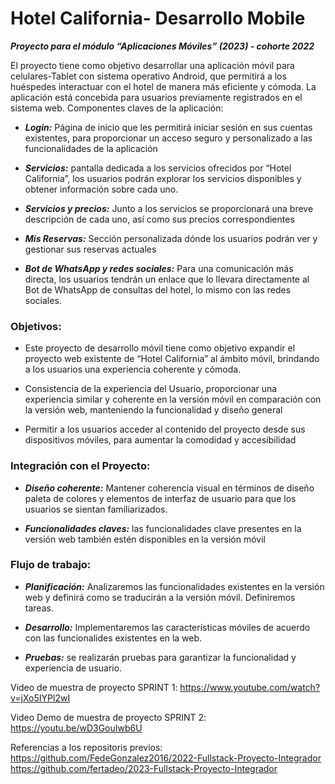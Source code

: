 # Hotel California- Desarrollo Mobile

***Proyecto para el módulo “Aplicaciones Móviles” (2023) - cohorte 2022***

El proyecto tiene como objetivo desarrollar una aplicación móvil para celulares-Tablet con sistema operativo Android, que permitirá a los huéspedes interactuar con el hotel de manera más eficiente y cómoda. La aplicación está concebida para usuarios previamente registrados en el sistema web.
Componentes claves de la aplicación:

* ***Login:*** Página de inicio que les permitirá iniciar sesión en sus cuentas existentes, para proporcionar un acceso seguro y personalizado a las funcionalidades de la aplicación

* ***Servicios:*** pantalla dedicada a los servicios ofrecidos por “Hotel California”, los usuarios podrán explorar los servicios disponibles y obtener información sobre cada uno.

* ***Servicios y precios:*** Junto a los servicios se proporcionará una breve descripción de cada uno, así como sus precios correspondientes

* ***Mis Reservas:*** Sección personalizada dónde los usuarios podrán ver y gestionar sus reservas actuales

* ***Bot de WhatsApp y redes sociales:*** Para una comunicación más directa, los usuarios tendrán un enlace que lo llevara directamente al Bot de WhatsApp de consultas del hotel, lo mismo con las redes sociales.


### Objetivos:
* Este proyecto de desarrollo móvil tiene como objetivo expandir el proyecto web existente de “Hotel California” al ámbito móvil, brindando a los usuarios una experiencia coherente y cómoda.

* Consistencia de la experiencia del Usuario, proporcionar una experiencia similar y coherente en la versión móvil en comparación con la versión web, manteniendo la funcionalidad y diseño general

* Permitir a los usuarios acceder al contenido del proyecto desde sus dispositivos móviles, para aumentar la comodidad y accesibilidad

### Integración con el Proyecto:

* ***Diseño coherente:*** Mantener coherencia visual en términos de diseño paleta de colores y elementos de interfaz de usuario para que los usuarios se sientan familiarizados.

* ***Funcionalidades claves:*** las funcionalidades clave presentes en la versión web también estén disponibles en la versión móvil

### Flujo de trabajo:
* ***Planificación:*** Analizaremos las funcionalidades existentes en la versión web y definirá como se traducirán a la versión móvil. Definiremos tareas.

* ***Desarrollo:*** Implementaremos las características móviles de acuerdo con las funcionalides existentes en la web.

* ***Pruebas:*** se realizarán pruebas para garantizar la funcionalidad y experiencia de usuario.

Video de muestra de proyecto SPRINT 1: https://www.youtube.com/watch?v=jXo5IYPl2wI

Video Demo de muestra de proyecto SPRINT 2: https://youtu.be/wD3GouIwb6U


Referencias a los repositoris previos:
https://github.com/FedeGonzalez2016/2022-Fullstack-Proyecto-Integrador
https://github.com/fertadeo/2023-Fullstack-Proyecto-Integrador



